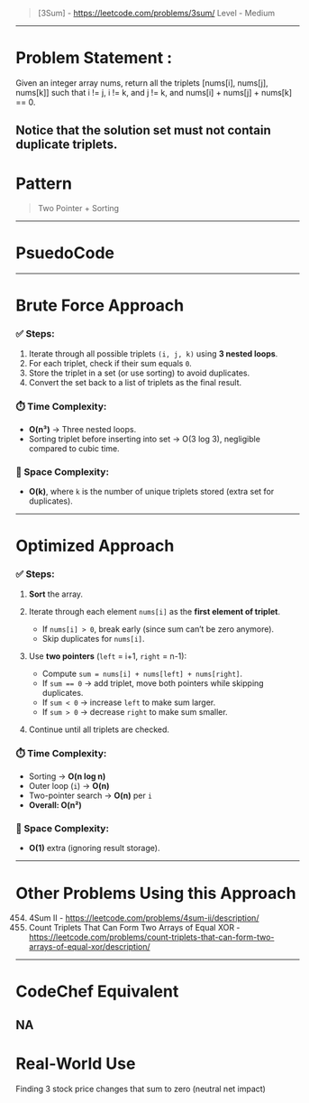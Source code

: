 > [3Sum] - https://leetcode.com/problems/3sum/
> Level - Medium
--------------------------------------------------------------------------------------------------------------------------------------
# Problem Statement : 

Given an integer array nums, return all the triplets [nums[i], nums[j], nums[k]] such that i != j, i != k, and j != k, and nums[i] + nums[j] + nums[k] == 0.

Notice that the solution set must not contain duplicate triplets.
--------------------------------------------------------------------------------------------------------------------------------------
# Pattern
> Two Pointer + Sorting
--------------------------------------------------------------------------------------------------------------------------------------
# PsuedoCode

--------------------------------------------------------------------------------------------------------------------------------------
# Brute Force Approach

### ✅ Steps:

1. Iterate through all possible triplets `(i, j, k)` using **3 nested loops**.
2. For each triplet, check if their sum equals `0`.
3. Store the triplet in a set (or use sorting) to avoid duplicates.
4. Convert the set back to a list of triplets as the final result.

### ⏱️ Time Complexity:

* **O(n³)** → Three nested loops.
* Sorting triplet before inserting into set → O(3 log 3), negligible compared to cubic time.

### 💾 Space Complexity:

* **O(k)**, where `k` is the number of unique triplets stored (extra set for duplicates).
--------------------------------------------------------------------------------------------------------------------------------------
# Optimized Approach

### ✅ Steps:

1. **Sort** the array.
2. Iterate through each element `nums[i]` as the **first element of triplet**.

   * If `nums[i] > 0`, break early (since sum can’t be zero anymore).
   * Skip duplicates for `nums[i]`.
3. Use **two pointers** (`left` = i+1, `right` = n-1):

   * Compute `sum = nums[i] + nums[left] + nums[right]`.
   * If `sum == 0` → add triplet, move both pointers while skipping duplicates.
   * If `sum < 0` → increase `left` to make sum larger.
   * If `sum > 0` → decrease `right` to make sum smaller.
4. Continue until all triplets are checked.

### ⏱️ Time Complexity:

* Sorting → **O(n log n)**
* Outer loop (`i`) → **O(n)**
* Two-pointer search → **O(n)** per `i`
* **Overall: O(n²)**

### 💾 Space Complexity:

* **O(1)** extra (ignoring result storage).
--------------------------------------------------------------------------------------------------------------------------------------
# Other Problems Using this Approach
454. 4Sum II - https://leetcode.com/problems/4sum-ii/description/
1442. Count Triplets That Can Form Two Arrays of Equal XOR - https://leetcode.com/problems/count-triplets-that-can-form-two-arrays-of-equal-xor/description/
--------------------------------------------------------------------------------------------------------------------------------------
# CodeChef Equivalent
NA
--------------------------------------------------------------------------------------------------------------------------------------
# Real-World Use
Finding 3 stock price changes that sum to zero (neutral net impact)

